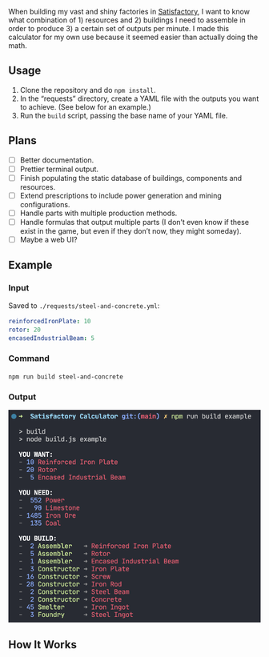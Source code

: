  When building my vast and shiny factories in [Satisfactory](https://www.satisfactorygame.com/), I want to know what combination of 1) resources and 2) buildings I need to assemble in order to produce 3) a certain set of outputs per minute. I made this calculator for my own use because it seemed easier than actually doing the math.

## Usage

1. Clone the repository and do `npm install`.
2. In the “requests” directory, create a YAML file with the outputs you want to achieve. (See below for an example.)
3. Run the `build` script, passing the base name of your YAML file.

## Plans

- [ ] Better documentation.
- [ ] Prettier terminal output.
- [ ] Finish populating the static database of buildings, components and resources.
- [ ] Extend prescriptions to include power generation and mining configurations.
- [ ] Handle parts with multiple production methods.
- [ ] Handle formulas that output multiple parts (I don’t even know if these exist in the game, but even if they don’t now, they might someday).
- [ ] Maybe a web UI?

## Example

### Input

Saved to `./requests/steel-and-concrete.yml`:

```yaml
reinforcedIronPlate: 10
rotor: 20
encasedIndustrialBeam: 5
```

### Command

`npm run build steel-and-concrete`

### Output

![image](docs/screenshot_example.png)

## How It Works

